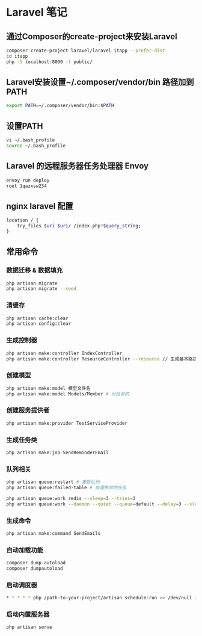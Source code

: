 # Laravel 笔记

## 通过Composer的create-project来安装Laravel
```sh
composer create-project laravel/laravel itapp --prefer-dist
cd itapp
php -S localhost:8000 -t public/
```

## Laravel安装设置~/.composer/vendor/bin 路径加到 PATH
```sh
export PATH=~/.composer/vendor/bin:$PATH
```

## 设置PATH
```sh
vi ~/.bash_profile
source ~/.bash_profile
```

## Laravel 的远程服务器任务处理器 Envoy
```sh
envoy run deploy
root 1qazxsw234
```

## nginx laravel 配置
```sh
location / {
    try_files $uri $uri/ /index.php?$query_string;
}
```

## 常用命令
### 数据迁移 & 数据填充
```sh
php artisan migrate
php artisan migrate --seed
```

### 清缓存
```sh
php artisan cache:clear
php artisan config:clear
```

### 生成控制器
```sh
php artisan make:controller IndexController
php artisan make:controller ResourceController --resource // 生成基本路由方法
```

### 创建模型
```sh
php artisan make:model 模型文件名
php artisan make:model Models/Member # 分目录的
```

### 创建服务提供者
```sh
php artisan make:provider TestServiceProvider
```

### 生成任务类
```sh
php artisan make:job SendReminderEmail
```

### 队列相关
```sh
php artisan queue:restart # 重启队列
php artisan queue:failed-table # 处理失败的任务

php artisan queue:work redis --sleep=3 --tries=3
php artisan queue:work --daemon --quiet --queue=default --delay=3 --sleep=3 --tries=3
```

### 生成命令
```sh
php artisan make:command SendEmails
```

### 自动加载功能
```sh
composer dump-autoload
composer dumpautoload
```

### 启动调度器
```sh
* * * * * php /path-to-your-project/artisan schedule:run >> /dev/null 2>&1
```

### 启动内置服务器
```sh
php artisan serve
```

